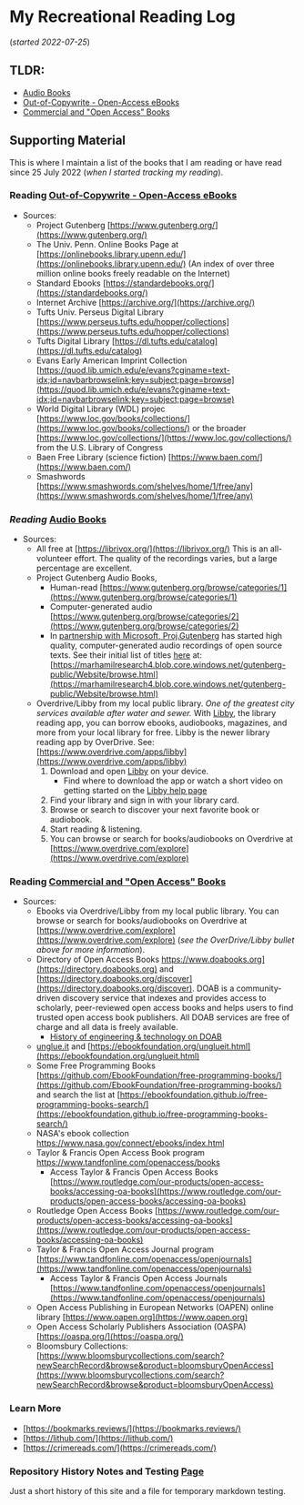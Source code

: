 # My Recreational Reading Log  
(*started 2022-07-25*)  

## TLDR:  
* [Audio Books](AudioBooks/)  
* [Out-of-Copywrite - Open-Access eBooks](OpenSourceTexts/)  
* [Commercial and "Open Access" Books](Books/)  


## Supporting Material  
This is where I maintain a list of the books that I am reading or have read since 25 July 2022 (*when I started tracking my reading*).  


### Reading [Out-of-Copywrite - Open-Access eBooks](OpenSourceTexts/)  
* Sources:  
  * Project Gutenberg  [https://www.gutenberg.org/](https://www.gutenberg.org/)  
  * The Univ. Penn. Online Books Page at  [https://onlinebooks.library.upenn.edu/](https://onlinebooks.library.upenn.edu/) (An index of over three million online books freely readable on the Internet)  
  * Standard Ebooks  [https://standardebooks.org/](https://standardebooks.org/)  
  * Internet Archive [https://archive.org/](https://archive.org/)  
  * Tufts Univ. Perseus Digital Library [https://www.perseus.tufts.edu/hopper/collections](https://www.perseus.tufts.edu/hopper/collections)  
  * Tufts Digital Library [https://dl.tufts.edu/catalog](https://dl.tufts.edu/catalog)  
  * Evans Early American Imprint Collection  [https://quod.lib.umich.edu/e/evans?cginame=text-idx;id=navbarbrowselink;key=subject;page=browse](https://quod.lib.umich.edu/e/evans?cginame=text-idx;id=navbarbrowselink;key=subject;page=browse)  
  * World Digital Library (WDL) projec [https://www.loc.gov/books/collections/](https://www.loc.gov/books/collections/) or the broader [https://www.loc.gov/collections/](https://www.loc.gov/collections/) from the U.S. Library of Congress  
  * Baen Free Library (science fiction) [https://www.baen.com/](https://www.baen.com/)  
  * Smashwords [https://www.smashwords.com/shelves/home/1/free/any](https://www.smashwords.com/shelves/home/1/free/any)  


### *Reading* [Audio Books](AudioBooks/)  
* Sources:  
  * All free at [https://librivox.org/](https://librivox.org/)  This is an all-volunteer effort.  The quality of the recordings varies, but a large percentage are excellent.  
  * Project Gutenberg Audio Books,  
    * Human-read  [https://www.gutenberg.org/browse/categories/1](https://www.gutenberg.org/browse/categories/1)  
    * Computer-generated audio  [https://www.gutenberg.org/browse/categories/2](https://www.gutenberg.org/browse/categories/2)  
	* In [partnership with Microsoft, Proj.Gutenberg](https://marhamilresearch4.blob.core.windows.net/gutenberg-public/Website/index.html) has started high quality, computer-generated audio recordings of open source texts. See their initial list of titles [here]((AudioBooks/MS-Gutenberg-Audio-Books-2023-03-10.md)) at: [https://marhamilresearch4.blob.core.windows.net/gutenberg-public/Website/browse.html](https://marhamilresearch4.blob.core.windows.net/gutenberg-public/Website/browse.html)  
  * Overdrive/Libby from my local public library.  *One of the greatest city services available after water and sewer.*  With [Libby](https://www.overdrive.com/apps/libby), the library reading app, you can borrow ebooks, audiobooks, magazines, and more from your local library for free.  Libby is the newer library reading app by OverDrive. See: [https://www.overdrive.com/apps/libby](https://www.overdrive.com/apps/libby)  
    1. Download and open [Libby](https://www.overdrive.com/apps/libby) on your device.  
	   * Find where to download the app or watch a short video on getting started on the [Libby help page](https://help.libbyapp.com/en-us/6103.htm?tocpath=Home%7CGetting%20started%7C_____1)  
    2. Find your library and sign in with your library card.  
    3. Browse or search to discover your next favorite book or audiobook.  
    4. Start reading & listening.  
	5. You can browse or search for books/audiobooks on Overdrive at [https://www.overdrive.com/explore](https://www.overdrive.com/explore)  


### Reading [Commercial and "Open Access" Books](Books/)  
* Sources:  
  * Ebooks via Overdrive/Libby from my local public library.  You can browse or search for books/audiobooks on Overdrive at [https://www.overdrive.com/explore](https://www.overdrive.com/explore)  (*see the OverDrive/Libby bullet above for more information*).  
  * Directory of Open Access Books https://www.doabooks.org](https://directory.doabooks.org) and [https://directory.doabooks.org/discover](https://directory.doabooks.org/discover).  DOAB is a community-driven discovery service that indexes and provides access to scholarly, peer-reviewed open access books and helps users to find trusted open access book publishers. All DOAB services are free of charge and all data is freely available.  
    * [History of engineering & technology on DOAB](https://directory.doabooks.org/discover?query=history&filtertype=classification_text&filter_relational_operator=equals&filter=History+of+engineering+%26+technology)  
  * [unglue.it](https://unglue.it/) and [https://ebookfoundation.org/unglueit.html](https://ebookfoundation.org/unglueit.html)  
  * Some Free Programming Books [https://github.com/EbookFoundation/free-programming-books/](https://github.com/EbookFoundation/free-programming-books/) and search the list at [https://ebookfoundation.github.io/free-programming-books-search/](https://ebookfoundation.github.io/free-programming-books-search/)  
  * NASA's ebook collection https://www.nasa.gov/connect/ebooks/index.html  
  * Taylor & Francis Open Access Book program https://www.tandfonline.com/openaccess/books  
    * Access Taylor & Francis Open Access Books [https://www.routledge.com/our-products/open-access-books/accessing-oa-books](https://www.routledge.com/our-products/open-access-books/accessing-oa-books)  
  * Routledge Open Access Books [https://www.routledge.com/our-products/open-access-books/accessing-oa-books](https://www.routledge.com/our-products/open-access-books/accessing-oa-books)  
  * Taylor & Francis Open Access Journal program [https://www.tandfonline.com/openaccess/openjournals](https://www.tandfonline.com/openaccess/openjournals)  
    * Access Taylor & Francis Open Access Journals [https://www.tandfonline.com/openaccess/openjournals](https://www.tandfonline.com/openaccess/openjournals)  
  * Open Access Publishing in European Networks (OAPEN) online library [https://www.oapen.org](https://www.oapen.org)  
  * Open Access Scholarly Publishers Association (OASPA) [https://oaspa.org/](https://oaspa.org/)  
  * Bloomsbury Collections: [https://www.bloomsburycollections.com/search?newSearchRecord&browse&product=bloomsburyOpenAccess](https://www.bloomsburycollections.com/search?newSearchRecord&browse&product=bloomsburyOpenAccess)  


### Learn More  
* [https://bookmarks.reviews/](https://bookmarks.reviews/)  
* [https://lithub.com/](https://lithub.com/)  
* [https://crimereads.com/](https://crimereads.com/)  


### Repository History Notes and Testing [Page](repohistory.md)  
Just a short history of this site and a file for temporary markdown testing.
